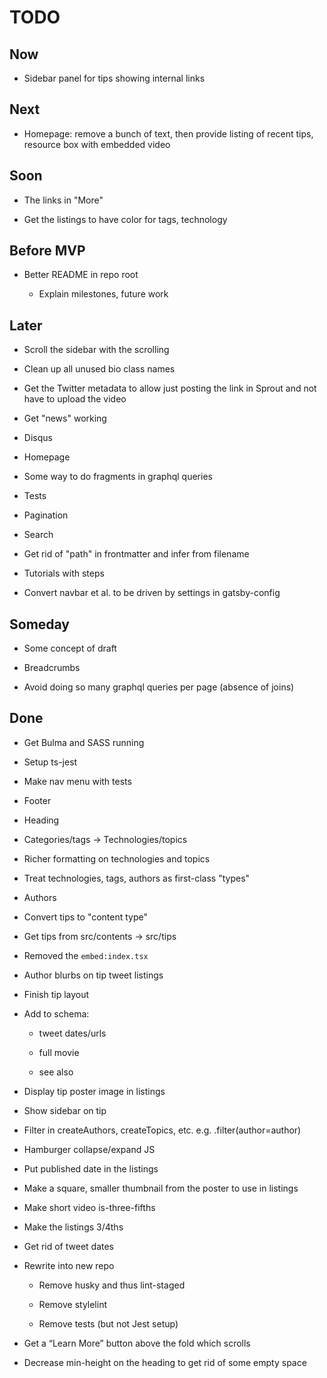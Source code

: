 # TODO

## Now

- Sidebar panel for tips showing internal links

## Next

- Homepage: remove a bunch of text, then provide listing of recent 
tips, resource box with embedded video

## Soon

- The links in "More"

- Get the listings to have color for tags, technology

## Before MVP

- Better README in repo root

    - Explain milestones, future work

## Later

- Scroll the sidebar with the scrolling

- Clean up all unused bio class names

- Get the Twitter <head> metadata to allow just posting the link 
in Sprout and not have to upload the video

- Get "news" working

- Disqus

- Homepage

- Some way to do fragments in graphql queries

- Tests

- Pagination

- Search

- Get rid of "path" in frontmatter and infer from filename

- Tutorials with steps

- Convert navbar et al. to be driven by settings in gatsby-config

## Someday

- Some concept of draft

- Breadcrumbs

- Avoid doing so many graphql queries per page (absence of joins)

## Done

- Get Bulma and SASS running

- Setup ts-jest

- Make nav menu with tests

- Footer

- Heading

- Categories/tags -> Technologies/topics

- Richer formatting on technologies and topics

- Treat technologies, tags, authors as first-class "types"

- Authors

- Convert tips to "content type"

- Get tips from src/contents -> src/tips

- Removed the `embed:index.tsx`

- Author blurbs on tip tweet listings

- Finish tip layout

- Add to schema:

    - tweet dates/urls
    
    - full movie
    
    - see also

- Display tip poster image in listings

- Show sidebar on tip
   
- Filter in createAuthors, createTopics, etc. e.g. .filter(author=author)

- Hamburger collapse/expand JS

- Put published date in the listings

- Make a square, smaller thumbnail from the poster to use in listings

- Make short video is-three-fifths

- Make the listings 3/4ths

- Get rid of tweet dates

- Rewrite into new repo

    - Remove husky and thus lint-staged
    
    - Remove stylelint
    
    - Remove tests (but not Jest setup)

- Get a “Learn More” button above the fold which scrolls

- Decrease min-height on the heading to get rid of some empty space

